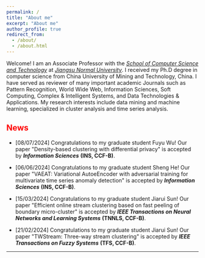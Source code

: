 ```yaml
---
permalink: /
title: "About me"
excerpt: "About me"
author_profile: true
redirect_from: 
  - /about/
  - /about.html
---
```


Welcome!  I am an Associate Professor with the [*School of Computer Science and Technology*](http://eit.jsnu.edu.cn/) at [*Jiangsu Normal University*](http://www.jsnu.edu.cn/). I received my Ph.D degree in computer science from China University of Mining and Technology, China. I have served as reviewer of many important academic Journals such as Pattern Recognition, World Wide Web, Information Sciences, Soft Computing, Complex & Intelligent Systems, and Data Technologies & Applications. My research interests include data mining and machine learning, specialized in cluster analysis and time series analysis.

## <font color='red'>News</font>

- [08/07/2024] Congratulations to my graduate student Fuyu Wu! Our paper "Density-based clustering with differential privacy" is accepted by ***Information Sciences*** **(INS, CCF-B)**.

- [06/06/2024] Congratulations to my graduate student Sheng He! Our paper "VAEAT: Variational AutoeEncoder with adversarial training for multivariate time series anomaly detection" is accepted by ***Information Sciences*** **(INS, CCF-B)**.

- [15/03/2024] Congratulations to my graduate student Jiarui Sun! Our paper "Efficient online stream clustering based on fast peeling of boundary micro-cluster" is accepted by ***IEEE Transactions on Neural Networks and Learning Systems*** **(TNNLS, CCF-B)**.

- [21/02/2024] Congratulations to my graduate student Jiarui Sun! Our paper "TWStream: Three-way stream clustering" is accepted by ***IEEE Transactions on Fuzzy Systems*** **(TFS, CCF-B)**.

---
<script type="text/javascript" src="//rf.revolvermaps.com/0/0/6.js?i=5y78rllwrex&amp;m=7&amp;c=e63100&amp;cr1=ffffff&amp;f=arial&amp;l=0&amp;bv=90&amp;lx=-420&amp;ly=420&amp;hi=20&amp;he=7&amp;hc=a8ddff&amp;rs=80" async="async"></script>